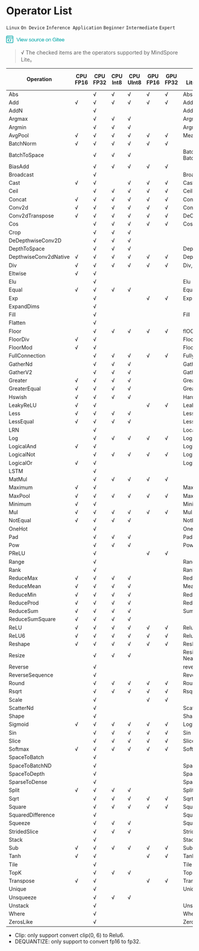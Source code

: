﻿# Operator List

`Linux` `On Device` `Inference Application` `Beginner` `Intermediate` `Expert`

<a href="https://gitee.com/mindspore/docs/blob/master/lite/docs/source_en/operator_list.md" target="_blank"><img src="./_static/logo_source.png"></a>

> √ The checked items are the operators supported by MindSpore Lite。

| Operation               | CPU<br/>FP16 | CPU<br/>FP32 | CPU<br/>Int8 | CPU<br/>UInt8 | GPU<br/>FP16 | GPU<br/>FP32 | Tensorflow <br/>Lite op supported | Caffe <br/>Lite op supported | Onnx <br/>Lite op supported |
|-----------------------|----------|----------|-----------|----------|----------|------------------|----------|----------|----------|
| Abs                   |          | √        | √        | √         | √        | √        | Abs        |               | Abs                |
| Add                   | √        | √        | √        | √         | √        | √        | Add        |               | Add                |
| AddN                  |          | √        |          |           |          |          | AddN       |               |                    |
| Argmax                |          | √        | √        | √         |          |          | Argmax     | ArgMax        | ArgMax             |
| Argmin                |          | √        | √        | √         |          |          | Argmin     |               |                    |
| AvgPool               | √        | √        | √        | √         | √        | √        | MeanPooling| Pooling       | AveragePool        |
| BatchNorm             | √        | √        | √        | √         | √        | √        |            | BatchNorm     | BatchNormalization |
| BatchToSpace          |          | √        | √        | √         |          |          | BatchToSpace, BatchToSpaceND |  |               |
| BiasAdd               |          | √        | √        | √         | √        | √         |           |                | BiasAdd            |
| Broadcast             |          | √        |          |           |          |          | BroadcastTo |               | Expand             |
| Cast                  | √        | √        |          | √         | √        | √        | Cast, DEQUANTIZE*  |        | Cast               |
| Ceil                  |          | √        | √        | √         | √        | √        | Ceil        |               | Ceil               |
| Concat                | √        | √        | √        | √         | √        | √        | Concat      | Concat        | Concat             |
| Conv2d                | √        | √        | √        | √         | √        | √        | Conv2D      | Convolution   | Conv               |
| Conv2dTranspose       | √        | √        | √        | √         | √        | √        | DeConv2D    | Deconvolution | ConvTranspose      |
| Cos                   |          | √        | √        | √         | √        | √        | Cos         |               | Cos                |
| Crop                  |          | √        | √        | √         |          |          |             |  Crop         |                    |
| DeDepthwiseConv2D     |          | √        | √        | √         |          |          |             |  Deconvolution| ConvTranspose      |
| DepthToSpace          |          | √        | √        | √         |          |          | DepthToSpace|               | DepthToSpace       |
| DepthwiseConv2dNative | √        | √        | √        | √         | √        | √        | DepthwiseConv2D | Convolution   | Convolution    |
| Div                   | √        | √        | √        | √         | √        | √        | Div, RealDiv         |               | Div                |
| Eltwise               | √        | √        |          |           |          |          |             |  Eltwise      |                    |
| Elu                   |          | √        |          |           |          |          |  Elu        |               | Elu                |
| Equal                 | √        | √        | √        | √         |          |          | Equal       |               | Equal              |
| Exp                   |          | √        |          |           | √        | √        | Exp         |               | Exp                |
| ExpandDims            |          | √        |          |           |          |          |             |               |                    |
| Fill                  |          | √        |          |           |          |          | Fill        |               |                    |
| Flatten               |          | √        |          |           |          |          |             | Flatten       |                    |
| Floor                 |          | √        | √        | √         | √        | √        | flOOR       |               | Floor              |
| FloorDiv              | √        | √        |          |           |          |          | FloorDiv    |               |                    |
| FloorMod              | √        | √        |          |           |          |          | FloorMod    |               |                    |
| FullConnection        |          | √        | √        | √         | √        | √        | FullyConnected  | InnerProduct  |                |
| GatherNd              |          | √        | √        | √         |          |          | GatherND    |               |                    |
| GatherV2              |          | √        | √        | √         |          |          | Gather      |               | Gather             |
| Greater               | √        | √        | √        | √         |          |          | Greater     |               | Greater            |
| GreaterEqual          | √        | √        | √        | √         |          |          | GreaterEqual|               |                    |
| Hswish                | √        | √        | √        | √         |          |          | HardSwish   |               |                    |
| LeakyReLU             | √        | √        |          |           | √        | √        | LeakyRelu   |               | LeakyRelu          |
| Less                  | √        | √        | √        | √         |          |          | Less        |               | Less               |
| LessEqual             | √        | √        | √        | √         |          |          | LessEqual   |               |                    |
| LRN     |          | √        |          |           |          |          | LocalResponseNorm  |        | Lrn                |
| Log                   |          | √        | √        | √         | √        | √        | Log         |               | Log                |
| LogicalAnd            | √        | √        |          |           |          |          | LogicalAnd  |               |                    |
| LogicalNot            |          | √        | √        | √         | √        | √        | LogicalNot  |               |                    |
| LogicalOr             | √        | √        |          |           |          |          | LogicalOr   |               |                    |
| LSTM                  |          | √        |          |           |          |          |             |               |                    |
| MatMul                |          | √        | √        | √         | √        | √        |             |               | MatMul             |
| Maximum               | √        | √        |          |           |          |          | Maximum     |               | Max                |
| MaxPool               | √        | √        | √        | √         | √        | √        | MaxPooling  | Pooling       | MaxPool            |
| Minimum               | √        | √        |          |           |          |          | Minimum     |               | Min                |
| Mul                   | √        | √        | √        | √         | √        | √        | Mul         |               | Mul                |
| NotEqual              | √        | √        | √        | √         |          |          | NotEqual    |               |                    |
| OneHot                |          | √        |          |           |          |          | OneHot      |               |                    |
| Pad                   |          | √        | √        | √         |          |          | Pad         |               | Pad                |
| Pow                   |          | √        | √        | √         |          |         | Pow          | Power         | Power              |
| PReLU                 |          | √        |          |           | √        | √        |        | PReLU         |              |
| Range                 |          | √        |          |           |          |          | Range       |               |                    |
| Rank                  |          | √        |          |           |          |          | Rank        |               |                    |
| ReduceMax             | √        | √        | √        | √         |          |          | ReduceMax   |               | ReduceMax          |
| ReduceMean            | √        | √        | √        | √         |          |          | Mean        |               | ReduceMean         |
| ReduceMin             | √        | √        | √        | √         |          |          | ReduceMin   |               | ReduceMin          |
| ReduceProd            | √        | √        | √        | √         |          |          | ReduceProd  |               |                    |
| ReduceSum             | √        | √        | √        | √         |          |          | Sum         |               | ReduceSum          |
| ReduceSumSquare       | √        | √        | √        | √         |          |          |             |               |                    |
| ReLU                  | √        | √        | √        | √         | √        | √        | Relu        | ReLU          | Relu               |
| ReLU6                 | √        | √        | √        | √         | √        | √        | Relu6       | ReLU6         | Clip*              |
| Reshape               | √        | √        | √        | √         | √        | √        | Reshape     | Reshape       | Reshape,Flatten    |
| Resize                |          | √        | √        | √         |          |          | ResizeBilinear, NearestNeighbor | Interp        |                    |
| Reverse               |          | √        |          |           |          |          | reverse     |               |                    |
| ReverseSequence       |          | √        |          |           |          |          | ReverseSequence  |          |                    |
| Round                 |          | √        | √        | √         | √        | √        | Round       |               |                    |
| Rsqrt                 |          | √        | √        | √         | √        | √        | Rsqrt       |               |                    |
| Scale                 |          | √        |          |           | √        | √        |             |  Scale        |                    |
| ScatterNd             |          | √        |          |           |          |          | ScatterNd   |               |                    |
| Shape                 |          | √        |          |          |          |          | Shape       |               | Shape              |
| Sigmoid               | √        | √        | √        | √         | √        | √        | Logistic    | Sigmoid       | Sigmoid            |
| Sin                   |          | √        | √        | √         | √        | √        | Sin         |               | Sin                |
| Slice                 |          | √        | √        | √         | √        | √        | Slice       |               | Slice              |
| Softmax               | √        | √        | √        | √         | √        | √        | Softmax     | Softmax       | Softmax            |
| SpaceToBatch          |          | √        |          |           |          |          |             |               |                    |
| SpaceToBatchND        |          | √        |          |           |          |          | SpaceToBatchND |            |                    |
| SpaceToDepth          |          | √        |          |           |          |          | SpaceToDepth   |            | SpaceToDepth       |
| SparseToDense         |          | √        |          |           |          |          |  SpareToDense  |            |                    |
| Split                 | √        | √        | √        | √         |          |          | Split, SplitV  |            |                    |
| Sqrt                  |          | √        | √        | √         | √        | √        | Sqrt        |               | Sqrt               |
| Square                |          | √        | √        | √         | √        | √        | Square      |               |                    |
| SquaredDifference     |          | √        |          |           |          |          |  SquaredDifference |         |                    |
| Squeeze               |          | √        | √        | √         |          |          | Squeeze     |               | Squeeze            |
| StridedSlice          |          | √        | √        | √         |          |          | StridedSlice|               |                    |
| Stack                 |          | √        |          |           |          |          | Stack       |               |                    |
| Sub                   | √        | √        | √        | √         | √        | √        | Sub         |               |  Sub               |
| Tanh                  | √        | √        |          |           | √        | √        | Tanh        | TanH          |                    |
| Tile                  |          | √        |          |           |          |          | Tile        |               | Tile               |
| TopK                  |          | √        | √        | √         |          |          | TopKV2      |               |                    |
| Transpose             | √        | √        |          |           | √        | √        | Transpose   | Permute       | Transpose          |
| Unique                |          | √        |          |           |          |          | Unique      |               |                    |
| Unsqueeze             |          | √        | √        | √         |          |          |             |               | Unsqueeze          |
| Unstack               |          | √        |          |           |          |          | Unstack     |               |                    |
| Where                 |          | √        |          |           |          |          |  Where      |               |                    |
| ZerosLike             |          | √        |          |           |          |          | ZerosLike   |               |               |             

* Clip: only support convert clip(0, 6) to Relu6.
* DEQUANTIZE: only support to convert fp16 to fp32.

